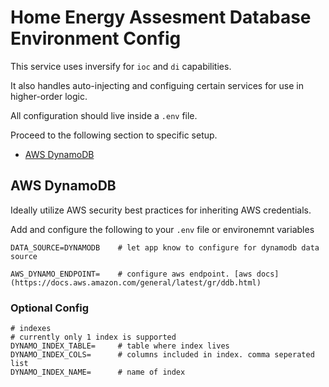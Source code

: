 # Home Energy Assesment Database Environment Config

This service uses inversify for `ioc` and `di` capabilities.

It also handles auto-injecting and configuing certain services for use in higher-order logic.

All configuration should live inside a `.env` file.

Proceed to the following section to specific setup.

- [AWS DynamoDB](#aws-dynamodb)

## AWS DynamoDB

Ideally utilize AWS security best practices for inheriting AWS credentials.

Add and configure the following to your `.env` file or environemnt variables

```(shell)
DATA_SOURCE=DYNAMODB    # let app know to configure for dynamodb data source

AWS_DYNAMO_ENDPOINT=    # configure aws endpoint. [aws docs](https://docs.aws.amazon.com/general/latest/gr/ddb.html)

```

### Optional Config

```(shell)
# indexes
# currently only 1 index is supported
DYNAMO_INDEX_TABLE=     # table where index lives
DYNAMO_INDEX_COLS=      # columns included in index. comma seperated list
DYNAMO_INDEX_NAME=      # name of index
```


